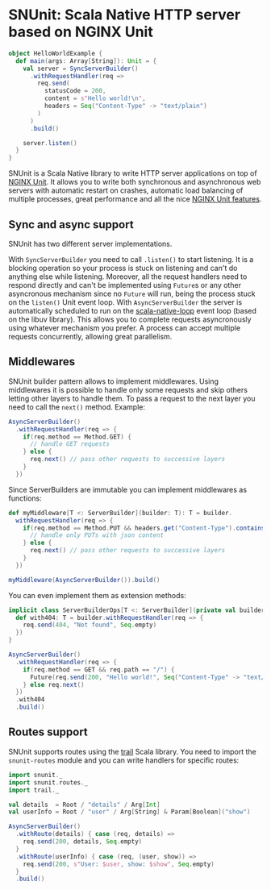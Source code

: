 # SNUnit: Scala Native HTTP server based on NGINX Unit

```scala
object HelloWorldExample {
  def main(args: Array[String]): Unit = {
    val server = SyncServerBuilder()
      .withRequestHandler(req =>
        req.send(
          statusCode = 200,
          content = s"Hello world!\n",
          headers = Seq("Content-Type" -> "text/plain")
        )
      )
      .build()

    server.listen()
  }
}
```

SNUnit is a Scala Native library to write HTTP server applications on top of
[NGINX Unit](https://unit.nginx.org/). It allows you to write both synchronous
and asynchronous web servers with automatic restart on crashes, automatic
load balancing of multiple processes, great performance and all the nice
[NGINX Unit features](http://unit.nginx.org/#key-features).

## Sync and async support

SNUnit has two different server implementations.

With `SyncServerBuilder` you need to call `.listen()` to start listening.
It is a blocking operation so your process is stuck on listening and can't do
anything else while listening.
Moreover, all the request handlers need to respond directly and can't be implemented
using `Future`s or any other asyncronous mechanism since no `Future` will run, being
the process stuck on the `listen()` Unit event loop.
With `AsyncServerBuilder` the server is automatically scheduled to run on the
[scala-native-loop](https://github.com/scala-native/scala-native-loop) event loop
\(based on the libuv library\). This allows you to complete requests asyncronously
using whatever mechanism you prefer. A process can accept multiple requests concurrently,
allowing great parallelism.

## Middlewares

SNUnit builder pattern allows to implement middlewares. Using middlewares
it is possible to handle only some requests and skip others letting other
layers to handle them.
To pass a request to the next layer you need to call the `next()` method.
Example:

```scala
AsyncServerBuilder()
  .withRequestHandler(req => {
    if(req.method == Method.GET) {
      // handle GET requests
    } else {
      req.next() // pass other requests to successive layers
    }
  })
```

Since ServerBuilders are immutable you can implement middlewares as functions:

```scala
def myMiddleware[T <: ServerBuilder](builder: T): T = builder.
  withRequestHandler(req => {
    if(req.method == Method.PUT && headers.get("Content-Type").contains("application/json")) {
      // handle only PUTs with json content
    } else {
      req.next() // pass other requests to successive layers
    }
  })

myMiddleware(AsyncServerBuilder()).build()
```

You can even implement them as extension methods:

```scala
implicit class ServerBuilderOps[T <: ServerBuilder](private val builder: T) extends AnyVal {
  def with404: T = builder.withRequestHandler(req => {
    req.send(404, "Not found", Seq.empty)
  })
}

AsyncServerBuilder()
  .withRequestHandler(req => {
    if(req.method == GET && req.path == "/") {
      Future(req.send(200, "Hello world!", Seq("Content-Type" -> "text/plain")))
    } else req.next()
  })
  .with404
  .build()
```

## Routes support

SNUnit supports routes using the [trail](https://github.com/sparsetech/trail) Scala library.
You need to import the `snunit-routes` module and you can write handlers for specific routes:

```scala
import snunit._
import snunit.routes._
import trail._

val details  = Root / "details" / Arg[Int]
val userInfo = Root / "user" / Arg[String] & Param[Boolean]("show")

AsyncServerBuilder()
  .withRoute(details) { case (req, details) =>
    req.send(200, details, Seq.empty)
  }
  .withRoute(userInfo) { case (req, (user, show)) =>
    req.send(200, s"User: $user, show: $show", Seq.empty)
  }
  .build()
```
